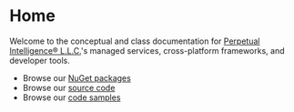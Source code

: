 # Home
Welcome to the conceptual and class documentation for [Perpetual Intelligence&reg; L.L.C.](https://perpetualintelligence.com/)'s managed services, cross-platform frameworks, and developer tools.

- Browse our [NuGet packages](https://www.nuget.org/profiles/perpetualintelligencellc)
- Browse our [source code](https://github.com/perpetualintelligence)
- Browse our [code samples](https://github.com/perpetualintelligence/docs/tree/main/samples)
